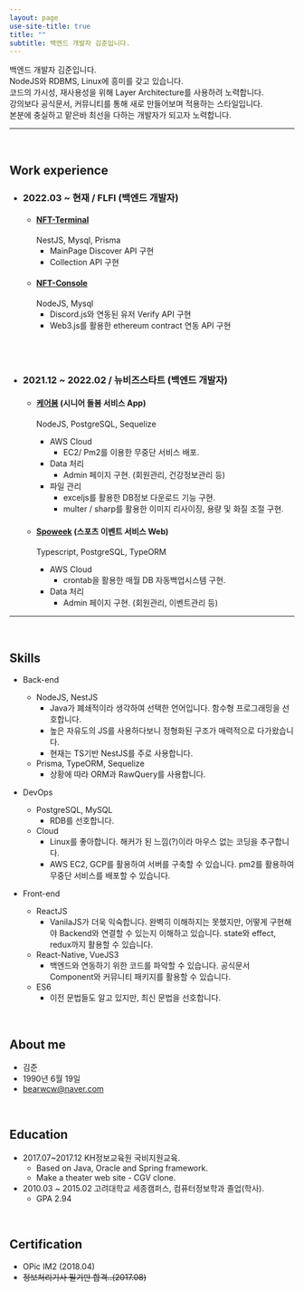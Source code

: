 ```yaml
---
layout: page
use-site-title: true
title: ""
subtitle: 백엔드 개발자 김준입니다.
---
```


백엔드 개발자 김준입니다.<br/>
NodeJS와 RDBMS, Linux에 흥미를 갖고 있습니다.<br/>
코드의 가시성, 재사용성을 위해 Layer Architecture를 사용하려 노력합니다.<br/>
강의보다 공식문서, 커뮤니티를 통해 새로 만들어보며 적용하는 스타일입니다.<br/>
본분에 충실하고 맡은바 최선을 다하는 개발자가 되고자 노력합니다.

---

<br/>

## Work experience
- ### 2022.03 ~ 현재 / FLFI (백엔드 개발자)	
	- #### [NFT-Terminal](https://nft-terminal.com/feeds/notables)
		NestJS, Mysql, Prisma
		- MainPage Discover API 구현
		- Collection API 구현
	- #### [NFT-Console](https://console.nft-terminal.com/)
		NodeJS, Mysql
		- Discord.js와 연동된 유저 Verify API 구현
		- Web3.js를 활용한 ethereum contract 연동 API 구현 <br/><br/><br/><br/>  


- ### 2021.12 ~ 2022.02 / 뉴비즈스타트 (백엔드 개발자)	
	- #### [케어봄](https://www.junctionmed.com/) (시니어 돌봄 서비스 App)
		NodeJS, PostgreSQL, Sequelize
		- AWS Cloud
			- EC2/ Pm2를 이용한 무중단 서비스 배포.
		- Data 처리
			- Admin 페이지 구현. (회원관리, 건강정보관리 등)
		- 파일 관리
			- exceljs를 활용한 DB정보 다운로드 기능 구현.
			- multer / sharp를 활용한 이미지 리사이징, 용량 및 화질 조절 구현.


	- #### [Spoweek](http://spoweek.com) (스포츠 이벤트 서비스 Web)
		Typescript, PostgreSQL, TypeORM
		- AWS Cloud
			- crontab을 활용한 매월 DB 자동백업시스템 구현.
		- Data 처리
			- Admin 페이지 구현. (회원관리, 이벤트관리 등)

---

<br/>
 

## Skills
- Back-end
  - NodeJS, NestJS
	- Java가 폐쇄적이라 생각하여 선택한 언어입니다. 함수형 프로그래밍을 선호합니다.
	- 높은 자유도의 JS를 사용하다보니 정형화된 구조가 매력적으로 다가왔습니다. 
	- 현재는 TS기반 NestJS를 주로 사용합니다.
  - Prisma, TypeORM, Sequelize
	- 상황에 따라 ORM과 RawQuery를 사용합니다.
- DevOps
  - PostgreSQL, MySQL
	- RDB를 선호합니다.
  - Cloud
	- Linux를 좋아합니다. 해커가 된 느낌(?)이라 마우스 없는 코딩을 추구합니다.
	- AWS EC2, GCP를 활용하여 서버를 구축할 수 있습니다. pm2를 활용하여 무중단 서비스를 배포할 수 있습니다.
	
- Front-end
  - ReactJS
	- VanilaJS가 더욱 익숙합니다. 
		완벽히 이해하지는 못했지만, 어떻게 구현해야 Backend와 연결할 수 있는지 이해하고 있습니다. 
		state와 effect, redux까지 활용할 수 있습니다.
  - React-Native, VueJS3
	- 백엔드와 연동하기 위한 코드를 파악할 수 있습니다. 공식문서 Component와 커뮤니티 패키지를 활용할 수 있습니다.
  - ES6
	- 이전 문법들도 알고 있지만, 최신 문법을 선호합니다.

<br/>

## About me
- 김준 
- 1990년 6월 19일
- bearwcw@naver.com

<br/>

## Education
- 2017.07~2017.12 KH정보교육원 국비지원교육.
  - Based on Java, Oracle and  Spring framework.
  - Make a theater web site - CGV clone.
- 2010.03 ~ 2015.02 고려대학교 세종캠퍼스, 컴퓨터정보학과 졸업(학사). 
  - GPA 2.94

<br/>

## Certification
- OPic IM2 (2018.04)
- ~~정보처리기사 필기만 합격..(2017.08)~~


<!--
## Work experience
- 2021.12 ~ 현재 / 뉴비즈스타트
	- PM 겸 백엔드 개발자   
		- ### [케어봄](https://www.junctionmed.com/) (시니어 돌봄 서비스 App)
			NodeJS, PostgreSQL, Sequelize
			- AWS Cloud
				- EC2/ Pm2를 이용한 무중단 서비스 배포.
			- Data 처리
				- Admin 페이지 구현. (회원관리, 건강정보관리 등)
			- 파일 관리
				- exceljs를 활용한 DB정보 다운로드 기능 구현.
				- multer / sharp를 활용한 이미지 리사이징, 용량 및 화질 조절 구현.
				- fs를 활용한 일자별 디렉토리 구성.


		- ### [Spoweek](http://www.spoweek.com) (스포츠 이벤트 서비스 Web)
			Typescript, PostgreSQL, TypeORM
			- AWS Cloud
				- crontab을 활용한 매월 DB 자동백업시스템 구현.
			- Data 처리
				- Admin 페이지 구현. (회원관리, 이벤트관리 등)
<br/> 
-->


<!-- index.md -> index.html로 바꾸고 시작해라
---
layout: page
title: About me
subtitle: ""
permalink: "aboutme"
--- 

---
layout: page
title: Jun
subtitle: Way to be gorgeous developer
---

<div class="posts-list"> 
  {% for post in paginator.posts %}
  <article class="post-preview">
    <a href="{{ post.url | prepend: site.baseurl }}">
	  <h2 class="post-title">{{ post.title }}</h2>

	  {% if post.subtitle %}
	  <h3 class="post-subtitle">
	    {{ post.subtitle }}
	  </h3>
	  {% endif %}
    </a>

    <p class="post-meta">
      Posted on {{ post.date | date: "%B %-d, %Y" }}
    </p>

    <div class="post-entry-container">
      {% if post.image %}
      <div class="post-image">
        <a href="{{ post.url | prepend: site.baseurl }}">
          <img src="{{ post.image }}">
        </a>
      </div>
      {% endif %}
      <div class="post-entry">
        {{ post.excerpt | strip_html | xml_escape | truncatewords: site.excerpt_length }}
        {% assign excerpt_word_count = post.excerpt | number_of_words %}
        {% if post.content != post.excerpt or excerpt_word_count > site.excerpt_length %}
          <a href="{{ post.url | prepend: site.baseurl }}" class="post-read-more">[Read&nbsp;More]</a>
        {% endif %}
      </div>
    </div>

    {% if post.tags.size > 0 %}
    <div class="blog-tags">
      Tags:
      {% if site.link-tags %}
      {% for tag in post.tags %}
      <a href="{{ site.baseurl }}/tag/{{ tag }}">{{ tag }}</a>
      {% endfor %}
      {% else %}
        {{ post.tags | join: ", " }}
      {% endif %}
    </div>
    {% endif %}

   </article>
  {% endfor %}
</div>

{% if paginator.total_pages > 1 %}
<ul class="pager main-pager">
  {% if paginator.previous_page %}
  <li class="previous">
    <a href="{{ paginator.previous_page_path | prepend: site.baseurl | replace: '//', '/' }}">&larr; Newer Posts</a>
  </li>
  {% endif %}
  {% if paginator.next_page %}
  <li class="next">
    <a href="{{ paginator.next_page_path | prepend: site.baseurl | replace: '//', '/' }}">Older Posts &rarr;</a>
  </li>
  {% endif %}
</ul>
{% endif %}
-->
